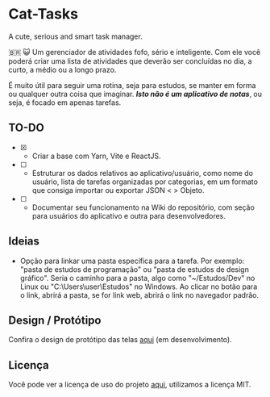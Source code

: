 # Cat-Tasks
A cute, serious and smart task manager. 

🇧🇷 😺 Um gerenciador de atividades fofo, sério e inteligente. Com ele você poderá criar uma lista de atividades que deverão ser concluídas no dia, a curto, a médio ou a longo prazo. 

É muito útil para seguir uma rotina, seja para estudos, se manter em forma ou qualquer outra coisa que imaginar. ***Isto não é um aplicativo de notas***, ou seja, é focado em apenas tarefas.



## TO-DO

- [x] - Criar a base com Yarn, Vite e ReactJS.
- [ ] - Estruturar os dados relativos ao aplicativo/usuário, como nome do usuário, lista de tarefas organizadas por categorias, em um formato que consiga importar ou exportar JSON <  > Objeto.
- [ ] - Documentar seu funcionamento na Wiki do repositório, com seção para usuários do aplicativo e outra para desenvolvedores.

## Ideias

- Opção para linkar uma pasta específica para a tarefa. Por exemplo: "pasta de estudos de programação" ou "pasta de estudos de design gráfico". Seria o caminho para a pasta, algo como "~/Estudos/Dev" no Linux ou "C:\Users\user\Estudos" no Windows. Ao clicar no botão para o link, abrirá a pasta, se for link web, abrirá o link no navegador padrão.


## Design / Protótipo

Confira o design de protótipo das telas [aqui](https://www.figma.com/file/QYrcFovTco1BuzBHsrIOmQ/Cat-Tasks-Prototype) (em desenvolvimento).

## Licença

Você pode ver a licença de uso do projeto [aqui](https://github.com/mblithium/Cat-Tasks/blob/main/LICENSE), utilizamos a licença MIT. 
